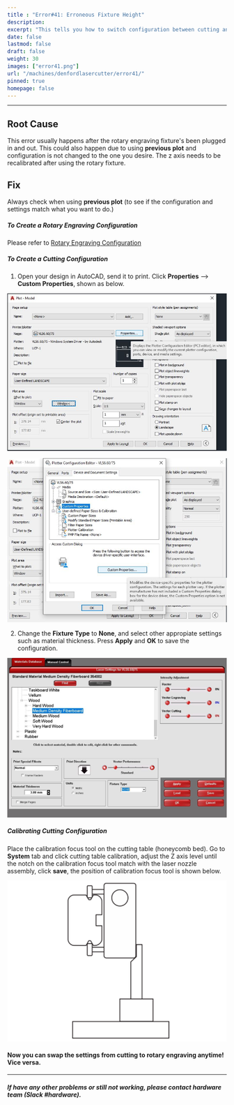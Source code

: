 ```yaml
---
title : "Error#41: Erroneous Fixture Height"
description: 
excerpt: "This tells you how to switch configuration between cutting and rotary engraving"
date: false
lastmod: false
draft: false
weight: 30
images: ["error41.png"]
url: "/machines/denfordlasercutter/error41/"
pinned: true
homepage: false
---
```

---

## Root Cause

This error usually happens after the rotary engraving fixture's been plugged in and out. This could also happen due to using **previous plot** and configuration is not changed to the one you desire. The z axis needs to be recalibrated after using the rotary fixture.

## Fix

Always check when using **previous plot** (to see if the configuration and settings match what you want to do.)

##### To Create a Rotary Engraving Configuration

Please refer to [Rotary Engraving Configuration](https://irep-air.netlify.app/machines/denfordlasercutter/rotary/)

##### To Create a Cutting Configuration

1. Open your design in AutoCAD, send it to print. Click **Properties** --> **Custom Properties**, shown as below. 

![properties](1.JPG)

![custom properties](2.JPG)

2. Change the **Fixture Type** to **None**, and select other appropiate settings such as material thickness. Press **Apply** and **OK** to save the configuration.

![cutting configuration](10.JPG)

##### Calibrating Cutting Configuration

Place the calibration focus tool on the cutting table (honeycomb bed). Go to **System** tab and click cutting table calibration, adjust the Z axis level until the notch on the calibration focus tool match with the laser nozzle assembly, click **save**, the position of calibration focus tool is shown below. 

![position](3.png)

#### Now you can swap the settings from cutting to rotary engraving anytime! Vice versa.


---

##### If have any other problems or still not working, please contact hardware team (Slack #hardware).